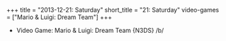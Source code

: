 +++
title = "2013-12-21: Saturday"
short_title = "21: Saturday"
video-games = ["Mario & Luigi: Dream Team"]
+++


* Video Game: Mario & Luigi: Dream Team {N3DS} /b/